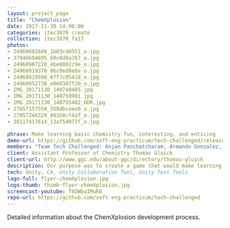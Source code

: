 ```yaml
---
layout: project_page
title: "ChemXplosion"
date: 2017-11-30 14:00:00
categories: itec3870 create
collection: itec3870_fa17
photos:
- 24960882688_1b03c40551_o.jpg
- 37946694695_60c8d9a787_o.jpg
- 24960907228_4be8082c9e_o.jpg
- 24960919378_06c0ed8ebe_o.jpg
- 24960919508_6ff7c05418_o.jpg
- 24960952738_e068307f20_o.jpg
- IMG_20171130_140740485.jpg
- IMG_20171130_140750901.jpg
- IMG_20171130_140755482_HDR.jpg
- 27057157559_358dbceee0_o.jpg
- 27057246329_881b8cf4af_o.jpg
- 38117417614_13af5d072f_o.jpg

phrase: Make learning basic chemistry fun, interesting, and enticing
demo-url: https://github.com/soft-eng-practicum/tech-challenged/releases
members: "Team Tech Challenged: Anjan Panchatcharam, Armando Gonzalez, Eric Jenkins, Brendon Serrano"
client: Assistant Professor of Chemistry Thomas Gluick
client-url: http://www.ggc.edu/about-ggc/directory/thomas-gluick
description: Our purpose was to create a game that would make learning basic chemistry fun, interesting, and enticing for any user looking to learn. The game would primarily be focused upon chemical reactions.
tech: Unity, C#, Unity Collaboration Tool, Unity Test Tools
logo-full: flyer-chemXplosion.jpg
logo-thumb: thumb-flyer-chemXplosion.jpg
screencast-youtube: T6DWbuIMuR8
repo-url: https://github.com/soft-eng-practicum/tech-challenged
---
```


Detailed information about the ChemXplosion development process.

<!-- lightgallery -->
<script src="https://code.jquery.com/jquery-2.2.4.min.js"></script>
<script src="https://cdn.jsdelivr.net/lightgallery/1.3.7/js/lightgallery.min.js"></script>
<script src="https://cdn.jsdelivr.net/g/lg-zoom"></script>

<script type="text/javascript">
    $(document).ready(function() {
    $("body").lightGallery({
    zoom: true,
    selector: 'a#lightgallery',
    selectWithin: 'body'
    });
    });
</script>

[ggc]: http://www.ggc.edu
[gunay-ggc]: http://www.ggc.edu/about-ggc/directory/cengiz-gunay
